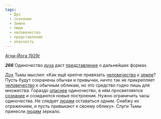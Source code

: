```yaml
---
tags:
  - Дух
  - сознание
  - Земля
  - люди
  - человечество
  - представление
  - опасность
---
```


[Агни-Йога 1929г](https://127.0.0.1:4002/agni/1929)

___266___
Одиночество [духа](../../../tags/#[Дух](../../../tags/#Дух)) даст [представление](../../../tags/#представление) о дальнейших формах.   

[Дух](../../../tags/#Дух) Тьмы мыслил: «Как ещё крепче привязать [человечество](../../../tags/#человечество) к [земле](../../../tags/#Земля)? Пусть будут сохранены обычаи и привычки, ничто так не прикрепляет [человечество](../../../tags/#человечество) к обычным обликам, но это средство годно лишь для множества. Гораздо [опаснее](../../../tags/#опасность) одиночество, в нём просветляется [сознание](../../../tags/#сознание) и созидаются новые построения. Нужно ограничить часы одиночества. Не следует [людям](../../../tags/#люди) оставаться одним. Снабжу их отражением, и пусть привыкают к своему облику». Слуги Тьмы принесли [людям](../../../tags/#люди) зеркало.